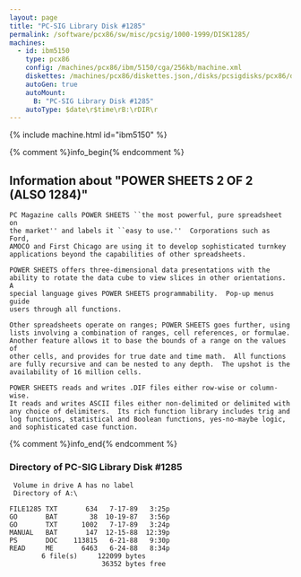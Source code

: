 ```yaml
---
layout: page
title: "PC-SIG Library Disk #1285"
permalink: /software/pcx86/sw/misc/pcsig/1000-1999/DISK1285/
machines:
  - id: ibm5150
    type: pcx86
    config: /machines/pcx86/ibm/5150/cga/256kb/machine.xml
    diskettes: /machines/pcx86/diskettes.json,/disks/pcsigdisks/pcx86/diskettes.json
    autoGen: true
    autoMount:
      B: "PC-SIG Library Disk #1285"
    autoType: $date\r$time\rB:\rDIR\r
---
```


{% include machine.html id="ibm5150" %}

{% comment %}info_begin{% endcomment %}

## Information about "POWER SHEETS 2 OF 2 (ALSO 1284)"

    PC Magazine calls POWER SHEETS ``the most powerful, pure spreadsheet on
    the market'' and labels it ``easy to use.''  Corporations such as Ford,
    AMOCO and First Chicago are using it to develop sophisticated turnkey
    applications beyond the capabilities of other spreadsheets.
    
    POWER SHEETS offers three-dimensional data presentations with the
    ability to rotate the data cube to view slices in other orientations.  A
    special language gives POWER SHEETS programmability.  Pop-up menus guide
    users through all functions.
    
    Other spreadsheets operate on ranges; POWER SHEETS goes further, using
    lists involving a combination of ranges, cell references, or formulae.
    Another feature allows it to base the bounds of a range on the values of
    other cells, and provides for true date and time math.  All functions
    are fully recursive and can be nested to any depth.  The upshot is the
    availability of 16 million cells.
    
    POWER SHEETS reads and writes .DIF files either row-wise or column-wise.
    It reads and writes ASCII files either non-delimited or delimited with
    any choice of delimiters.  Its rich function library includes trig and
    log functions, statistical and Boolean functions, yes-no-maybe logic,
    and sophisticated case function.
{% comment %}info_end{% endcomment %}


### Directory of PC-SIG Library Disk #1285

     Volume in drive A has no label
     Directory of A:\

    FILE1285 TXT       634   7-17-89   3:25p
    GO       BAT        38  10-19-87   3:56p
    GO       TXT      1002   7-17-89   3:24p
    MANUAL   BAT       147  12-15-88  12:39p
    PS       DOC    113815   6-21-88   9:30p
    READ     ME       6463   6-24-88   8:34p
            6 file(s)     122099 bytes
                           36352 bytes free
